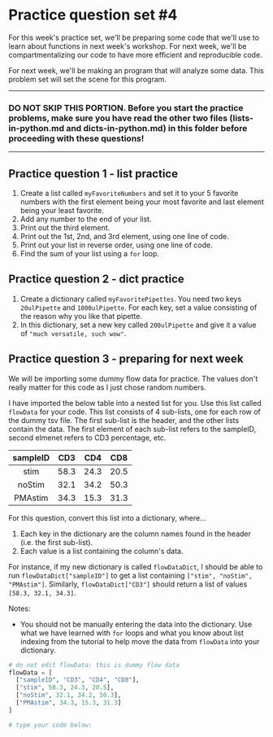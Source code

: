 # Practice question set #4

For this week's practice set, we'll be preparing some code that we'll use to learn about functions in next week's workshop. For next week, we'll be compartmentalizing our code to have more efficient and reproducible code.

For next week, we'll be making an program that will analyze some data. This problem set will set the scene for this program.

---
### **DO NOT SKIP THIS PORTION.** Before you start the practice problems, make sure you have read the other two files (lists-in-python.md and dicts-in-python.md) in this folder before proceeding with these questions!
---

## Practice question 1 - list practice
  1. Create a list called `myFavoriteNumbers` and set it to your 5 favorite numbers with the first element being your most favorite and last element being your least favorite.
  2. Add any number to the end of your list.
  3. Print out the third element.
  4. Print out the 1st, 2nd, and 3rd element, using one line of code.
  5. Print out your list in reverse order, using one line of code.
  6. Find the sum of your list using a `for` loop.

## Practice question 2 - dict practice
  1. Create a dictionary called `myFavoritePipettes`. You need two keys `20ulPipette` and `1000ulPipette`. For each key, set a value consisting of the reason why you like that pipette.
  2. In this dictionary, set a new key called `200ulPipette` and give it a value of `"much versatile, such wow"`.

## Practice question 3 - preparing for next week
We will be importing some dummy flow data for practice. The values don't really matter for this code as I just chose random numbers.

I have imported the below table into a nested list for you. Use this list called `flowData` for your code. This list consists of 4 sub-lists, one for each row of the dummy tsv file. The first sub-list is the header, and the other lists contain the data. The first element of each sub-list refers to the sampleID, second elmenet refers to CD3 percentage, etc.

| sampleID | CD3 | CD4 | CD8 |
|:---:|:--:|:---:|:---:|
stim | 58.3 | 24.3 | 20.5
noStim | 32.1 | 34.2 | 50.3
PMAstim | 34.3 | 15.3 | 31.3

For this question, convert this list into a dictionary, where...
 1. Each key in the dictionary are the column names found in the header (i.e. the first sub-list).
 2. Each value is a list containing the column's data.

For instance, if my new dictionary is called `flowDataDict`, I should be able to run
`flowDataDict["sampleID"]` to get a list containing `["stim", "noStim", "PMAstim"]`. Similarly, `flowDataDict["CD3"]` should return a list of values `[58.3, 32.1, 34.3]`.

Notes:
- You should not be manually entering the data into the dictionary. Use what we have learned with `for` loops and what you know about list indexing from the tutorial to help move the data from `flowData` into your dictionary.


```python
# do not edit flowData: this is dummy flow data
flowData = [
  ["sampleID", "CD3", "CD4", "CD8"],
  ["stim", 58.3, 24.3, 20.5],
  ["noStim", 32.1, 34.2, 50.3],
  ["PMAstim", 34.3, 15.3, 31.3]
]

# type your code below:

```
